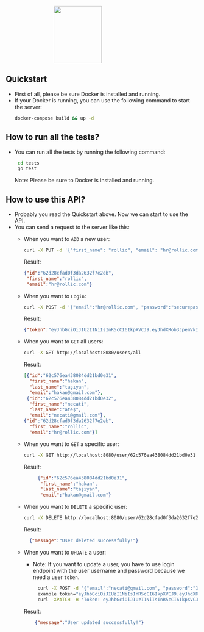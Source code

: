 <style>
.center {
  margin-top: 30px;
  display: block;
  margin-left: auto;
  margin-right: auto;
  width: 50%;
}
</style>

<img src="https://www.chartboost.com/wp-content/uploads/2020/04/Rollic.png" height="150" width="300" class="center">

## Quickstart
 - First of all, please be sure Docker is installed and running.
 - If your Docker is running, you can use the following command to start the server:
    ```bash
    docker-compose build && up -d
    ```
## How to run all the tests?
 - You can run all the tests by running the following command:
    ```bash
     cd tests
     go test 
    ```
   Note: Please be sure to Docker is installed and running.

## How to use this API?
 - Probably you read the Quickstart above. Now we can start to use the API.
 - You can send a request to the server like this:
   - When you want to `ADD` a new user:
      ```bash
      curl -X PUT -d '{"first_name": "rollic", "email": "hr@rollic.com", "password": "securepasswd"}' -H 'Content-Type: application/json' http://localhost:8080/user
      ```
      Result:
      ```json
      {"id":"62d28cfad0f3da2632f7e2eb",
       "first_name":"rollic",
       "email":"hr@rollic.com"}
     ```
   - When you want to `Login`:
      ```bash
      curl -X POST -d '{"email":"hr@rollic.com", "password":"securepasswd"}' http://localhost:8080/user/login
      ```
        Result:
        ```json
        {"token":"eyJhbGciOiJIUzI1NiIsInR5cCI6IkpXVCJ9.eyJhdXRob3JpemVkIjp0cnVlLCJlbWFpbCI6ImhyQHJvbGxpYy5jb20iLCJleHAiOjE2NTc5Njc3MjF9.o1CG9W7p3XP_DNHdK6CpQNw1No7OK4imImw14hz6EoQ"}
     ```
   - When you want to `GET` all users:
       ```bash
       curl -X GET http://localhost:8080/users/all
       ```
       Result:
        ```json
        [{"id":"62c576ea438084dd21bd0e31",
          "first_name":"hakan",
          "last_name":"taşıyan",
          "email":"hakan@gmail.com"},
         {"id":"62c576ea438084dd21bd0e32",
          "first_name":"necati",
          "last_name":"ateş",
          "email":"necati@gmail.com"},
        {"id":"62d28cfad0f3da2632f7e2eb",
          "first_name":"rollic",
          "email":"hr@rollic.com"}]
        ```
     
   - When you want to `GET` a specific user:
       ```bash
       curl -X GET http://localhost:8080/user/62c576ea438084dd21bd0e31
       ```
       Result:
       ```json
            {"id":"62c576ea438084dd21bd0e31",
             "first_name":"hakan",
             "last_name":"taşıyan",
             "email":"hakan@gmail.com"}
        ```
   - When you want to `DELETE` a specific user:
       ```bash
       curl -X DELETE http://localhost:8080/user/62d28cfad0f3da2632f7e2eb
       ```
       Result:
       ```json
         {"message":"User deleted successfully!"}
       ```
   - When you want to `UPDATE` a user:
      - Note: If you want to update a user, you have to use login endpoint with the user username and password because we need a user `token`.
       ```bash
            curl -X POST -d '{"email":"necati@gmail.com", "password":"123456"}' http://localhost:8080/user/login
            example token="eyJhbGciOiJIUzI1NiIsInR5cCI6IkpXVCJ9.eyJhdXRob3JpemVkIjp0cnVlLCJlbWFpbCI6Im5lY2F0aUBnbWFpbC5jb20iLCJleHAiOjE2NTc5Njg1MjZ9.DvpExXAxiLEPuXl1BgEZhl4QJHQWReEvTjuVrqT7Jj0"
            curl -XPATCH -H 'Token: eyJhbGciOiJIUzI1NiIsInR5cCI6IkpXVCJ9.eyJhdXRob3JpemVkIjp0cnVlLCJlbWFpbCI6Im5lY2F0aUBnbWFpbC5jb20iLCJleHAiOjE2NTc5Njg1MjZ9.DvpExXAxiLEPuXl1BgEZhl4QJHQWReEvTjuVrqT7Jj0' -d '{"first_name":"rose"}' 'http://localhost:8080/user'       
     ```
     Result: 
     ```json
         {"message":"User updated successfully!"}
     ```
     